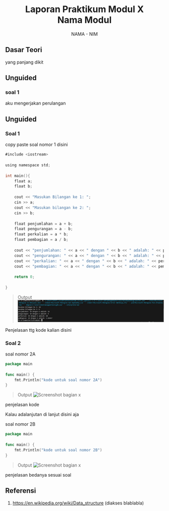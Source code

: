 # <h1 align="center">Laporan Praktikum Modul X <br> Nama Modul</h1>
<p align="center">NAMA - NIM</p>

## Dasar Teori

yang panjang dikit

## Unguided

### soal 1

aku mengerjakan perulangan

## Unguided

### Soal 1

copy paste soal nomor 1 disini

```go
#include <iostream>

using namespace std;

int main(){
    float a;
    float b;

    cout << "Masukan Bilangan ke 1: ";
    cin >> a;
    cout << "Masukan bilangan ke 2: ";
    cin >> b;
    
    float penjumlahan = a + b;
    float pengurangan = a - b;
    float perkalian = a * b;
    float pembagian = a / b;

    cout << "penjumlahan: " << a << " dengan " << b << " adalah: " << penjumlahan << endl;
    cout << "pengurangan: " << a << " dengan " << b << " adalah: " << pengurangan << endl;
    cout << "perkalian: " << a << " dengan " << b << " adalah: " << perkalian << endl;
    cout << "pembagian: " << a << " dengan " << b << " adalah: " << pembagian << endl;

    return 0;

}
```

> Output
> ![Screenshot bagian x](laprak/ss/output_no_1.jpg)

Penjelasan ttg kode kalian disini

### Soal 2

soal nomor 2A

```go
package main

func main() {
	fmt.Println("kode untuk soal nomor 2A")
}
```

> Output
> ![Screenshot bagian x](output/screenshot_soal2A.png)

penjelasan kode

Kalau adalanjutan di lanjut disini aja

soal nomor 2B

```go
package main

func main() {
	fmt.Println("kode untuk soal nomor 2B")
}
```

> Output
> ![Screenshot bagian x](output/screenshot_soal2B.png)

penjelasan bedanya sesuai soal

## Referensi

1. https://en.wikipedia.org/wiki/Data_structure (diakses blablabla)

